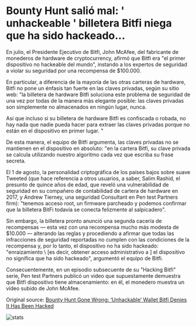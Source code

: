 # Bounty Hunt salió mal: ' unhackeable ' billetera Bitfi niega que ha sido hackeado...

En julio, el Presidente Ejecutivo de Bitfi, John McAfee, del fabricante de monederos de hardware de cryptocurrency, afirmó que Bitfi era "el primer dispositivo no hackeable del mundo", instando a los expertos de seguridad a violar su seguridad por una recompensa de $100.000.

En particular, a diferencia de la mayoría de las otras carteras de hardware, Bitfi no pone un énfasis tan fuerte en las claves privadas, según su sitio web: "la billetera de hardware Bitfi soluciona este problema de seguridad de una vez por todas de la manera más elegante posible: las claves privadas son simplemente no almacenados en ningún lugar, nunca.

Así que incluso si su billetera de hardware Bitfi es confiscada o robada, no hay nada que nadie pueda hacer para extraer las claves privadas porque no están en el dispositivo en primer lugar. "

De esta manera, el equipo de Bitfi argumenta, las claves privadas no se mantienen en el dispositivo en absoluto: "en la cartera Bitfi, su clave privada se calcula utilizando nuestro algoritmo cada vez que escriba su frase secreta.

El 1 de agosto, la personalidad criptográfica de los países bajos sobre suave Tweeted (que hace referencia a otros usuarios, a saber, Salim Rashid, el presunto de quince años de edad, que reveló una vulnerabilidad de seguridad en su compañero de contabilidad de cartera de hardware en 2017, y Andrew Tierney, una seguridad Consultant en Pen test Partners firm): "tenemos acceso root, un firmware parcheado y podemos confirmar que la billetera BitFi todavía se conecta felizmente al salpicadero".

Sin embargo, la billetera pronto anunció una segunda cacería de recompensas — esta vez con una recompensa mucho más modesta de $10.000 — alterando las reglas y procediendo a afirmar que todas las infracciones de seguridad reportadas no cumplen con las condiciones de la recompensa y, por lo tanto, el dispositivo no ha sido hackeado: "enraizamiento \ [es decir, obtener acceso administrativo a \] el dispositivo no significa que ha sido hackeado", argumentó el equipo de Bitfi.

Consecuentemente, en un episodio subsecuente de su "Hacking Bitfi" serie, Pen test Partners publicó un video que supuestamente demuestra que Bitfi dispositivo tiene almacenamiento: en él, el monedero muestra un vídeo subido de John McAfee.

Original source: [Bounty Hunt Gone Wrong: ‘Unhackable’ Wallet Bitfi Denies It Has Been Hacked](https://cointelegraph.com/news/bounty-hunt-gone-wrong-unhackable-wallet-bitfi-denies-it-has-been-hacked)

![stats](https://c.statcounter.com/11760860/0/a89fa40b/1/ "stats")